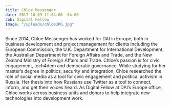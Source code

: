 ```yaml
---
title: Chloe Messenger
date: 2017-10-09 11:04:00 -04:00
Job: Digital Fellow
Image: "/uploads/chloeJPG.jpg"
---
```


Since 2014, Chloe Messenger has worked for DAI in Europe, both in business development and project management for clients including the European Commission, the U.K. Department for International Development, the Australian Department for Foreign Affairs and Trade, and the New Zealand Ministry of Foreign Affairs and Trade. Chloe’s passion is for civic engagement, tech4dem and democratic governance. While studying for her master’s degree in politics, security and integration, Chloe researched the role of social media as a tool for civic engagement and political activism in Russia. Her thesis into how Russians use Twitter as a tool to connect, inform, and get their voices heard. As Digital Fellow at DAI’s Europe office, Chloe works across business units and donors to help integrate new technologies into development work.